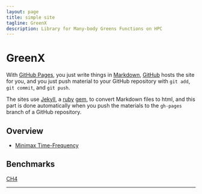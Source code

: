 ```yaml
---
layout: page
title: simple site
tagline: GreenX
description: Library for Many-body Greens Functions on HPC
---
```


# GreenX

With [GitHub Pages](https://pages.github.com), you just write things in
[Markdown](https://daringfireball.net/projects/markdown/),
[GitHub](https://github.com) hosts the site for you, and you just push
material to your GitHub repository with `git add`, `git commit`, and
`git push`.

The sites use [Jekyll](https://jekyllrb.com/), a
[ruby](https://www.ruby-lang.org/en/) [gem](https://rubygems.org/), to
convert Markdown files to html, and this part is done
automatically when you push the materials to the `gh-pages` branch
of a GitHub repository.

## Overview

- [Minimax Time-Frequency](pages/gx_time_frequency.html)

## Benchmarks

[CH4](bench.md)

---